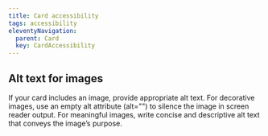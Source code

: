 ```yaml
---
title: Card accessibility
tags: accessibility
eleventyNavigation:
  parent: Card
  key: CardAccessibility
---
```


<section> 

## Alt text for images
If your card includes an image, provide appropriate alt text. For decorative images, use an empty alt attribute (alt="") to silence the image in screen reader output. For meaningful images, write concise and descriptive alt text that conveys the image’s purpose.

</section>


